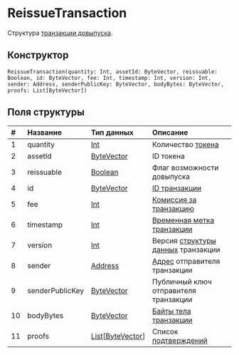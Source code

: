 # ReissueTransaction

Структура [транзакции довыпуска](/blockchain/transaction-type/reissue-transaction.md).

## Конструктор

``` ride
ReissueTransaction(quantity: Int, assetId: ByteVector, reissuable: Boolean, id: ByteVector, fee: Int, timestamp: Int, version: Int, sender: Address, senderPublicKey: ByteVector, bodyBytes: ByteVector, proofs: List[ByteVector])
```

## Поля структуры

| # | Название | Тип данных | Описание |
| :--- | :--- | :--- | :--- |
| 1 | quantity | [Int](/ride/data-types/int.md) | Количество [токена](/blockchain/token.md) |
| 2 | assetId | [ByteVector](/ride/data-types/byte-vector.md) | ID токена |
| 3 | reissuable | [Boolean](/ride/data-types/boolean.md) | Флаг возможности довыпуска |
| 4 | id | [ByteVector](/ride/data-types/byte-vector.md) | [ID транзакции](/blockchain/transaction/transaction-id.md) |
| 5 | fee | [Int](/ride/data-types/int.md) | [Комиссия за транзакцию](/blockchain/transaction-fee.md) |
| 6 | timestamp | [Int](/ride/data-types/int.md) | [Временная метка транзакции](/blockchain/transaction/transaction-timestamp.md) |
| 7 | version | [Int](/ride/data-types/int.md) | Версия [структуры данных](/blockchain/binary-format/transaction-binary-format.md) транзакции |
| 8 | sender | [Address](/ride/structures/common-structures/address.md) | [Адрес](/blockchain/address.md) отправителя транзакции |
| 9 | senderPublicKey | [ByteVector](/ride/data-types/byte-vector.md) | Публичный ключ отправителя транзакции |
| 10 | bodyBytes | [ByteVector](/ride/data-types/byte-vector.md) | [Байты тела транзакции](/blockchain/transaction/transaction-body-bytes.md) |
| 11 | proofs | [List](/ride/data-types/list.md)[[ByteVector](/ride/data-types/byte-vector.md)] | Список [подтверждений](/blockchain/transaction-proof.md) |
